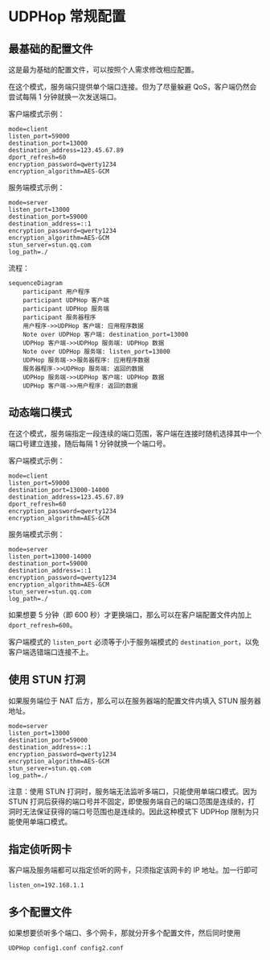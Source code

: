 # UDPHop 常规配置

## 最基础的配置文件
这是最为基础的配置文件，可以按照个人需求修改相应配置。

在这个模式，服务端只提供单个端口连接。但为了尽量躲避 QoS，客户端仍然会尝试每隔 1 分钟就换一次发送端口。

客户端模式示例：
```
mode=client
listen_port=59000
destination_port=13000
destination_address=123.45.67.89
dport_refresh=60
encryption_password=qwerty1234
encryption_algorithm=AES-GCM
```

服务端模式示例：
```
mode=server
listen_port=13000
destination_port=59000
destination_address=::1
encryption_password=qwerty1234
encryption_algorithm=AES-GCM
stun_server=stun.qq.com
log_path=./
```

流程：
```mermaid
sequenceDiagram
    participant 用户程序
    participant UDPHop 客户端
    participant UDPHop 服务端
    participant 服务器程序
    用户程序->>UDPHop 客户端: 应用程序数据
    Note over UDPHop 客户端: destination_port=13000
    UDPHop 客户端->>UDPHop 服务端: UDPHop 数据
    Note over UDPHop 服务端: listen_port=13000
    UDPHop 服务端->>服务器程序: 应用程序数据
    服务器程序->>UDPHop 服务端: 返回的数据
    UDPHop 服务端->>UDPHop 客户端: UDPHop 数据
    UDPHop 客户端->>用户程序: 返回的数据
```
## 动态端口模式

在这个模式，服务端指定一段连续的端口范围，客户端在连接时随机选择其中一个端口号建立连接，随后每隔 1 分钟就换一个端口号。

客户端模式示例：
```
mode=client
listen_port=59000
destination_port=13000-14000
destination_address=123.45.67.89
dport_refresh=60
encryption_password=qwerty1234
encryption_algorithm=AES-GCM
```

服务端模式示例：
```
mode=server
listen_port=13000-14000
destination_port=59000
destination_address=::1
encryption_password=qwerty1234
encryption_algorithm=AES-GCM
stun_server=stun.qq.com
log_path=./
```

如果想要 5 分钟（即 600 秒）才更换端口，那么可以在客户端配置文件内加上 `dport_refresh=600`。

客户端模式的 `listen_port` 必须等于小于服务端模式的 `destination_port`，以免客户端选错端口连接不上。

## 使用 STUN 打洞

如果服务端位于 NAT 后方，那么可以在服务器端的配置文件内填入 STUN 服务器地址。

```
mode=server
listen_port=13000
destination_port=59000
destination_address=::1
encryption_password=qwerty1234
encryption_algorithm=AES-GCM
stun_server=stun.qq.com
log_path=./
```

注意：使用 STUN 打洞时，服务端无法监听多端口，只能使用单端口模式。因为 STUN 打洞后获得的端口号并不固定，即使服务端自己的端口范围是连续的，打洞时无法保证获得的端口号范围也是连续的。因此这种模式下 UDPHop 限制为只能使用单端口模式。

## 指定侦听网卡

客户端及服务端都可以指定侦听的网卡，只须指定该网卡的 IP 地址。加一行即可

```
listen_on=192.168.1.1
```

## 多个配置文件

如果想要侦听多个端口、多个网卡，那就分开多个配置文件，然后同时使用

```
UDPHop config1.conf config2.conf
```
